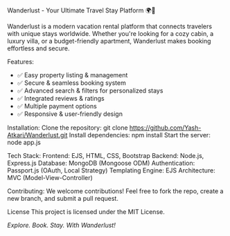 Wanderlust - Your Ultimate Travel Stay Platform 🌍🏡

Wanderlust is a modern vacation rental platform that connects travelers with unique stays worldwide. Whether you're looking for a cozy cabin, a luxury villa, or a budget-friendly apartment, Wanderlust makes booking effortless and secure.

Features:
- ✅ Easy property listing & management
- ✅ Secure & seamless booking system
- ✅ Advanced search & filters for personalized stays
- ✅ Integrated reviews & ratings
- ✅ Multiple payment options
- ✅ Responsive & user-friendly design

Installation:
Clone the repository:
git clone https://github.com/Yash-Atkari/Wanderlust.git
Install dependencies:
npm install
Start the server:
node app.js

Tech Stack:
Frontend: EJS, HTML, CSS, Bootstrap
Backend: Node.js, Express.js
Database: MongoDB (Mongoose ODM)
Authentication: Passport.js (OAuth, Local Strategy)
Templating Engine: EJS
Architecture: MVC (Model-View-Controller)

Contributing:
We welcome contributions! Feel free to fork the repo, create a new branch, and submit a pull request.

License
This project is licensed under the MIT License.

_Explore. Book. Stay. With Wanderlust!_
